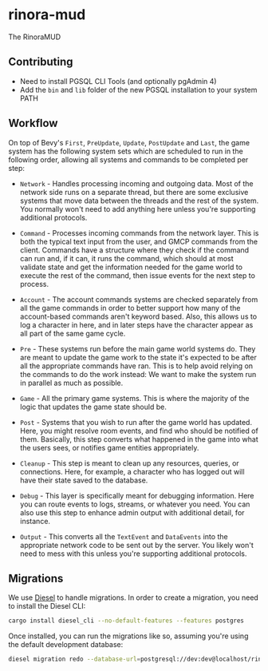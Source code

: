# rinora-mud

The RinoraMUD

## Contributing

- Need to install PGSQL CLI Tools (and optionally pgAdmin 4)
- Add the `bin` and `lib` folder of the new PGSQL installation to your system PATH

## Workflow

On top of Bevy's `First`, `PreUpdate`, `Update`, `PostUpdate` and `Last`, the game system has the following system sets 
which are scheduled to run in the following order, allowing all systems and commands to be completed per step:

- `Network` - Handles processing incoming and outgoing data. Most of the network side runs on a separate thread, but 
there are some exclusive systems that move data between the threads and the rest of the system. You normally won't need 
to add anything here unless you're supporting additional protocols.

- `Command` - Processes incoming commands from the network layer. This is both the typical text input from the user, 
and GMCP commands from the client. Commands have a structure where they check if the command can run and, if it can, it 
runs the command, which should at most validate state and get the information needed for the game world to execute the 
rest of the command, then issue events for the next step to process.

- `Account` - The account commands systems are checked separately from all the game commands in order to better support 
how many of the account-based commands aren't keyword based. Also, this allows us to log a character in here, and in 
later steps have the character appear as all part of the same game cycle.

- `Pre` - These systems run before the main game world systems do. They are meant to update the game work to the state 
it's expected to be after all the appropriate commands have ran. This is to help avoid relying on the commands to do 
the work instead: We want to make the system run in parallel as much as possible.

- `Game` - All the primary game systems. This is where the majority of the logic that updates the game state should be.

- `Post` - Systems that you wish to run after the game world has updated. Here, you might resolve room events, and find 
who should be notified of them. Basically, this step converts what happened in the game into what the users sees, or 
notifies game entities appropriately.

- `Cleanup` - This step is meant to clean up any resources, queries, or connections. Here, for example, a character who 
has logged out will have their state saved to the database.

- `Debug` - This layer is specifically meant for debugging information. Here you can route events to logs, streams, or 
whatever you need. You can also use this step to enhance admin output with additional detail, for instance.

- `Output` - This converts all the `TextEvent` and `DataEvents` into the appropriate network code to be sent out by the 
server. You likely won't need to mess with this unless you're supporting additional protocols.

## Migrations

We use [Diesel](https://diesel.rs/) to handle migrations. In order to create a migration, you need to install the Diesel CLI:

```bash
cargo install diesel_cli --no-default-features --features postgres
```

Once installed, you can run the migrations like so, assuming you're using the default development database:

```bash
diesel migration redo --database-url=postgresql://dev:dev@localhost/rinoramud
```
